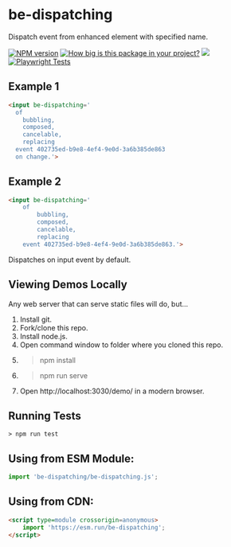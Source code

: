# be-dispatching

Dispatch event from enhanced element with specified name.

[![NPM version](https://badge.fury.io/js/be-dispatching.png)](http://badge.fury.io/js/be-dispatching)
[![How big is this package in your project?](https://img.shields.io/bundlephobia/minzip/be-dispatching?style=for-the-badge)](https://bundlephobia.com/result?p=be-dispatching)
<img src="http://img.badgesize.io/https://cdn.jsdelivr.net/npm/be-dispatching?compression=gzip">
[![Playwright Tests](https://github.com/bahrus/be-dispatching/actions/workflows/CI.yml/badge.svg?branch=baseline)](https://github.com/bahrus/be-dispatching/actions/workflows/CI.yml)

## Example 1

```html
<input be-dispatching='
  of 
    bubbling, 
    composed, 
    cancelable, 
    replacing 
  event 402735ed-b9e8-4ef4-9e0d-3a6b385de863 
  on change.'>
```

## Example 2

```html
<input be-dispatching='
    of 
        bubbling, 
        composed, 
        cancelable, 
        replacing 
    event 402735ed-b9e8-4ef4-9e0d-3a6b385de863.'>
```

Dispatches on input event by default.

## Viewing Demos Locally

Any web server that can serve static files will do, but...

1.  Install git.
2.  Fork/clone this repo.
3.  Install node.js.
4.  Open command window to folder where you cloned this repo.
5.  > npm install
6.  > npm run serve
7.  Open http://localhost:3030/demo/ in a modern browser.

## Running Tests

```
> npm run test
```

## Using from ESM Module:

```JavaScript
import 'be-dispatching/be-dispatching.js';
```

## Using from CDN:

```html
<script type=module crossorigin=anonymous>
    import 'https://esm.run/be-dispatching';
</script>
```

